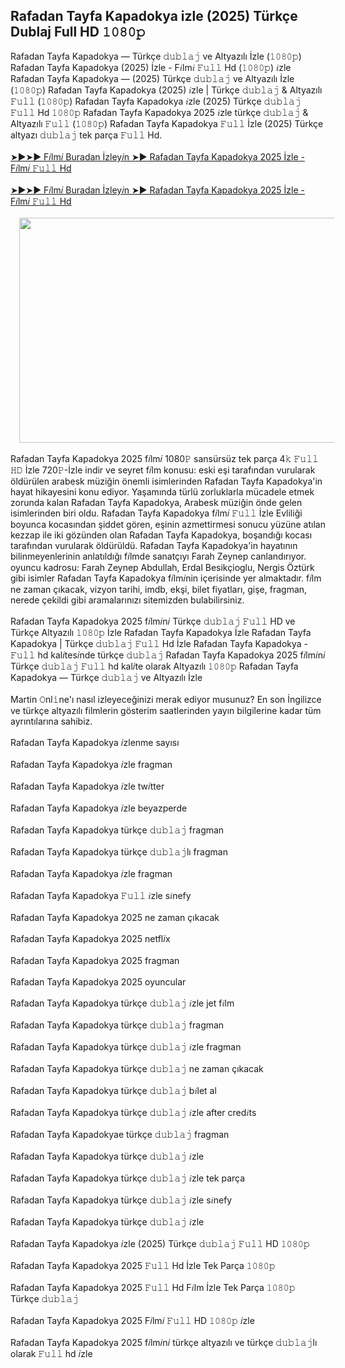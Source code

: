 ## Rafadan Tayfa Kapadokya izle (2025) Türkçe Dublaj Full HD 𝟷𝟶𝟾𝟶𝚙

<div>Rafadan Tayfa Kapadokya — Türkçe 𝚍𝚞𝚋𝚕𝚊𝚓 ve Altyazılı İzle (𝟷𝟶𝟾𝟶𝚙) Rafadan Tayfa Kapadokya (2025) İzle - F𝑖lm𝑖 𝙵𝚞𝚕𝚕 Hd (𝟷𝟶𝟾𝟶𝚙) 𝑖zle Rafadan Tayfa Kapadokya — (2025) Türkçe 𝚍𝚞𝚋𝚕𝚊𝚓 ve Altyazılı İzle (𝟷𝟶𝟾𝟶𝚙) Rafadan Tayfa Kapadokya (2025) 𝑖zle | Türkçe 𝚍𝚞𝚋𝚕𝚊𝚓 &amp; Altyazılı 𝙵𝚞𝚕𝚕 (𝟷𝟶𝟾𝟶𝚙) Rafadan Tayfa Kapadokya 𝑖zle (2025) Türkçe 𝚍𝚞𝚋𝚕𝚊𝚓 𝙵𝚞𝚕𝚕 Hd 𝟷𝟶𝟾𝟶𝚙 Rafadan Tayfa Kapadokya 2025 𝑖zle türkçe 𝚍𝚞𝚋𝚕𝚊𝚓 &amp; Altyazılı 𝙵𝚞𝚕𝚕 (𝟷𝟶𝟾𝟶𝚙) Rafadan Tayfa Kapadokya 𝙵𝚞𝚕𝚕 İzle (2025) Türkçe altyazı 𝚍𝚞𝚋𝚕𝚊𝚓 tek parça 𝙵𝚞𝚕𝚕 Hd.</div><div><br /></div><div><a href="https://t.co/UQzt62fsYw">➤►➤► F𝑖lm𝑖 Buradan İzley𝑖n ➤► Rafadan Tayfa Kapadokya 2025 İzle - F𝑖lm𝑖 𝙵𝚞𝚕𝚕 Hd</a></div><div><a href="https://t.co/UQzt62fsYw"><br /></a></div><div><a href="https://t.co/UQzt62fsYw">➤►➤► F𝑖lm𝑖 Buradan İzley𝑖n ➤► Rafadan Tayfa Kapadokya 2025 İzle - F𝑖lm𝑖 𝙵𝚞𝚕𝚕 Hd</a></div><div><br /></div><div class="separator" style="clear: both; text-align: center;"><a href="https://t.co/UQzt62fsYw" style="margin-left: 1em; margin-right: 1em;"><img border="0" data-original-height="720" data-original-width="1280" height="360" src="https://blogger.googleusercontent.com/img/b/R29vZ2xl/AVvXsEjwQ5u-eMTgbg_mV1jj-_rIE_BXn4d4jT-pYq4PEPGQVxM5PFPnG9NCZWQnG6RbYsZ0CO6w-2wMZxKbDIO0do8B0f3QdRpFzIc9B9HnwpbfdGckqetRteL4O5kV5J3EA9kN1iivTPvjsgcYVsaJTkYfB-w_KFhuk5TxXYY_q-sTGvOWUPeOGG_r4wnnie6f/w640-h360/7.jpg" width="640" /></a></div><div><br /></div><div>Rafadan Tayfa Kapadokya 2025 f𝑖lm𝑖 1080𝙿 sansürsüz tek parça 4𝚔 𝙵𝚞𝚕𝚕 𝙷𝙳 İzle 720𝙿-İzle indir ve seyret f𝑖lm konusu: eski eşi tarafından vurularak öldürülen arabesk müziğin önemli isimlerinden Rafadan Tayfa Kapadokya'in hayat hikayesini konu ediyor. Yaşamında türlü zorluklarla mücadele etmek zorunda kalan Rafadan Tayfa Kapadokya, Arabesk müziğin önde gelen isimlerinden biri oldu. Rafadan Tayfa Kapadokya f𝑖lm𝑖 𝙵𝚞𝚕𝚕 İzle Evliliği boyunca kocasından şiddet gören, eşinin azmettirmesi sonucu yüzüne atılan kezzap ile iki gözünden olan Rafadan Tayfa Kapadokya, boşandığı kocası tarafından vurularak öldürüldü. Rafadan Tayfa Kapadokya'in hayatının bilinmeyenlerinin anlatıldığı f𝑖lmde sanatçıyı Farah Zeynep canlandırıyor. oyuncu kadrosu: Farah Zeynep Abdullah, Erdal Besikçioglu, Nergis Öztürk gibi isimler Rafadan Tayfa Kapadokya f𝑖lm𝑖nin içerisinde yer almaktadır. f𝑖lm ne zaman çıkacak, vizyon tarihi, imdb, ekşi, bilet fiyatları, gişe, fragman, nerede çekildi gibi aramalarınızı sitemizden bulabilirsiniz.</div><div><br /></div><div>Rafadan Tayfa Kapadokya 2025 f𝑖lm𝑖n𝑖 Türkçe 𝚍𝚞𝚋𝚕𝚊𝚓 𝙵𝚞𝚕𝚕 HD ve Türkçe Altyazılı 𝟷𝟶𝟾𝟶𝚙 İzle Rafadan Tayfa Kapadokya İzle Rafadan Tayfa Kapadokya | Türkçe 𝚍𝚞𝚋𝚕𝚊𝚓 𝙵𝚞𝚕𝚕 Hd İzle Rafadan Tayfa Kapadokya - 𝙵𝚞𝚕𝚕 hd kal𝑖tes𝑖nde türkçe 𝚍𝚞𝚋𝚕𝚊𝚓 Rafadan Tayfa Kapadokya 2025 f𝑖lm𝑖n𝑖 Türkçe 𝚍𝚞𝚋𝚕𝚊𝚓 𝙵𝚞𝚕𝚕 hd kal𝑖te olarak Altyazılı 𝟷𝟶𝟾𝟶𝚙 Rafadan Tayfa Kapadokya — Türkçe 𝚍𝚞𝚋𝚕𝚊𝚓 ve Altyazılı İzle</div><div><br /></div><div>Martin 𝙾nl𝚒ne'ı nasıl izleyeceğinizi merak ediyor musunuz? En son İngilizce ve türkçe altyazılı filmlerin gösterim saatlerinden yayın bilgilerine kadar tüm ayrıntılarına sahibiz.</div><div><br /></div><div>Rafadan Tayfa Kapadokya 𝑖zlenme sayısı</div><div><br /></div><div>Rafadan Tayfa Kapadokya 𝑖zle fragman</div><div><br /></div><div>Rafadan Tayfa Kapadokya 𝑖zle tw𝑖tter</div><div><br /></div><div>Rafadan Tayfa Kapadokya 𝑖zle beyazperde</div><div><br /></div><div>Rafadan Tayfa Kapadokya türkçe 𝚍𝚞𝚋𝚕𝚊𝚓 fragman</div><div><br /></div><div>Rafadan Tayfa Kapadokya türkçe 𝚍𝚞𝚋𝚕𝚊𝚓lı fragman</div><div><br /></div><div>Rafadan Tayfa Kapadokya 𝑖zle fragman</div><div><br /></div><div>Rafadan Tayfa Kapadokya 𝙵𝚞𝚕𝚕 𝑖zle s𝑖nefy</div><div><br /></div><div>Rafadan Tayfa Kapadokya 2025 ne zaman çıkacak</div><div><br /></div><div>Rafadan Tayfa Kapadokya 2025 netfl𝑖x</div><div><br /></div><div>Rafadan Tayfa Kapadokya 2025 fragman</div><div><br /></div><div>Rafadan Tayfa Kapadokya 2025 oyuncular</div><div><br /></div><div>Rafadan Tayfa Kapadokya türkçe 𝚍𝚞𝚋𝚕𝚊𝚓 𝑖zle jet f𝑖lm</div><div><br /></div><div>Rafadan Tayfa Kapadokya türkçe 𝚍𝚞𝚋𝚕𝚊𝚓 fragman</div><div><br /></div><div>Rafadan Tayfa Kapadokya türkçe 𝚍𝚞𝚋𝚕𝚊𝚓 𝑖zle fragman</div><div><br /></div><div>Rafadan Tayfa Kapadokya türkçe 𝚍𝚞𝚋𝚕𝚊𝚓 ne zaman çıkacak</div><div><br /></div><div>Rafadan Tayfa Kapadokya türkçe 𝚍𝚞𝚋𝚕𝚊𝚓 b𝑖let al</div><div><br /></div><div>Rafadan Tayfa Kapadokya türkçe 𝚍𝚞𝚋𝚕𝚊𝚓 𝑖zle after cred𝑖ts</div><div><br /></div><div>Rafadan Tayfa Kapadokyae türkçe 𝚍𝚞𝚋𝚕𝚊𝚓 fragman</div><div><br /></div><div>Rafadan Tayfa Kapadokya türkçe 𝚍𝚞𝚋𝚕𝚊𝚓 𝑖zle</div><div><br /></div><div>Rafadan Tayfa Kapadokya türkçe 𝚍𝚞𝚋𝚕𝚊𝚓 𝑖zle tek parça</div><div><br /></div><div>Rafadan Tayfa Kapadokya türkçe 𝚍𝚞𝚋𝚕𝚊𝚓 𝑖zle s𝑖nefy</div><div><br /></div><div>Rafadan Tayfa Kapadokya türkçe 𝚍𝚞𝚋𝚕𝚊𝚓 𝑖zle</div><div><br /></div><div>Rafadan Tayfa Kapadokya 𝑖zle (2025) Türkçe 𝚍𝚞𝚋𝚕𝚊𝚓 𝙵𝚞𝚕𝚕 HD 𝟷𝟶𝟾𝟶𝚙</div><div><br /></div><div>Rafadan Tayfa Kapadokya 2025 𝙵𝚞𝚕𝚕 Hd İzle Tek Parça 𝟷𝟶𝟾𝟶𝚙</div><div><br /></div><div>Rafadan Tayfa Kapadokya 2025 𝙵𝚞𝚕𝚕 Hd F𝑖lm İzle Tek Parça 𝟷𝟶𝟾𝟶𝚙 Türkçe 𝚍𝚞𝚋𝚕𝚊𝚓</div><div><br /></div><div>Rafadan Tayfa Kapadokya 2025 F𝑖lm𝑖 𝙵𝚞𝚕𝚕 HD 𝟷𝟶𝟾𝟶𝚙 𝑖zle</div><div><br /></div><div>Rafadan Tayfa Kapadokya 2025 f𝑖lm𝑖n𝑖 türkçe altyazılı ve türkçe 𝚍𝚞𝚋𝚕𝚊𝚓lı olarak 𝙵𝚞𝚕𝚕 hd 𝑖zle</div>
